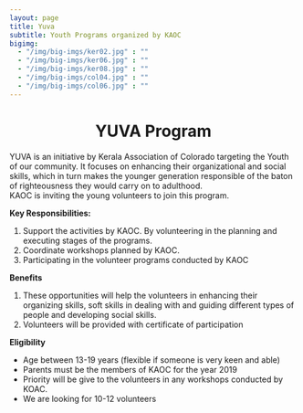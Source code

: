 ```yaml
---
layout: page
title: Yuva
subtitle: Youth Programs organized by KAOC
bigimg:
  - "/img/big-imgs/ker02.jpg" : ""
  - "/img/big-imgs/ker06.jpg" : ""
  - "/img/big-imgs/ker08.jpg" : ""
  - "/img/big-imgs/col04.jpg" : ""
  - "/img/big-imgs/col06.jpg" : ""
---
```


<div align="center" style="text-align:center"><h1>YUVA Program</h1></div>
<p>YUVA  is an initiative by Kerala Association of Colorado targeting the Youth of our community. It focuses on enhancing their 
organizational and social skills, which in turn makes the younger generation responsible of the baton of righteousness they would 
carry on to adulthood. <br/>
KAOC is inviting the young volunteers to join this program. </p>
<b>Key Responsibilities:</b>
<ol>
  <li>Support the activities by  KAOC. By volunteering in the planning and executing stages of the programs.</li>
  <li>Coordinate workshops planned by KAOC.</li>
  <li>Participating in the volunteer programs conducted by KAOC</li>
 </ol>
<b>Benefits</b>
<ol>
  <li>These opportunities will help the volunteers in enhancing  their organizing skills, soft skills in dealing with and guiding different types of people and developing social skills.</li>
  <li>Volunteers will be provided with certificate of participation</li>
</ol>

<b>Eligibility</b>
<ul>
  <li>Age between 13-19 years (flexible if someone is very keen and able)</li>
  <li>Parents must be the  members of KAOC for the year 2019</li>
  <li>Priority will be give to the volunteers in any workshops conducted by KOAC. </li>
  <li>We are looking for 10-12 volunteers</li>
 </ul>
